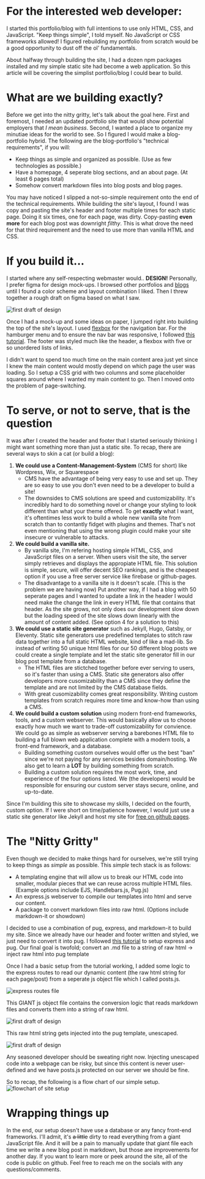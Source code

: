 # For the interested web developer:

I started this portfolio/blog with full intentions to use only HTML, CSS, and JavaScript.  "Keep things simple", I told myself.  No JavaScript or CSS frameworks allowed!  I figured rebuilding my portfolio from scratch would be a good opportunity to dust off the ol' fundamentals.

About halfway through building the site, I had a dozen npm packages installed and my simple static site had become a web application. So this article will be covering the simplist portfolio/blog I could bear to build.

# What are we building exactly?

Before we get into the nitty gritty, let's talk about the goal here.  First and foremost, I needed an updated portfolio site that would show potential employers that *I mean business*.  Second, I wanted a place to organize my minutiae ideas for the world to see.  So I figured I would make a blog-portfolio hybrid.  The following are the blog-portfolio's "technical requirements", if you will:
- Keep things as simple and organized as possible. (Use as few technologies as possible.)
- Have a homepage, 4 seperate blog sections, and an about page. (At least 6 pages total)
- Somehow convert markdown files into blog posts and blog pages.

You may have noticed I slipped a not-so-simple requirement onto the end of the technical requirements.  While building the site's layout, I found I was copy and pasting the site's header and footer multiple times for each static page. Doing it six times, one for each page, was dirty.  Copy-pasting **even more** for each blog post was downright *filthy*.  This is what drove the need for that third requirement and the need to use more than vanilla HTML and CSS.

# If you build it...
I started where any self-respecting webmaster would.. **DESIGN!**
Personally, I prefer figma for design mock-ups.  I browsed other portfolios and [blogs](https://www.oakharborwebdesigns.com/blog/articles/how-to-design-a-website.html#blog-post) until I found a color scheme and layout combination I liked. Then I threw together a rough draft on figma based on what I saw. 

![first draft of design](/images/firstdraft.png)

Once I had a mock-up and some ideas on paper, I jumped right into building the top of the site's layout. I used [flexbox](https://developer.mozilla.org/en-US/docs/Web/CSS/CSS_Flexible_Box_Layout/Basic_Concepts_of_Flexbox) for the navigation bar.  For the hamburger menu and to ensure the nav bar was responsive, I followed [this tutorial](https://www.youtube.com/watch?v=gXkqy0b4M5g). The footer was styled much like the header, a flexbox with five or so unordered lists of links. 

I didn't want to spend too much time on the main content area just yet since I knew the main content would mostly depend on which page the user was loading. So I setup a CSS grid with two columns and some placeholder squares around where I wanted my main content to go.  Then I moved onto the problem of page-switching.

# To serve, or not to serve, that is the question

It was after I created the header and footer that I started seriously thinking I might want something more than just a static site.  To recap, there are several ways to skin a cat (or build a blog):

1. **We could use a Content-Management-System** (CMS for short) like Wordpress, Wix, or Squarespace 
    - CMS have the advantage of being very easy to use and set up. They are so easy to use you don't even need to be a developer to build a site!
    - The downsides to CMS solutions are speed and customizability.  It's incredibly hard to do something novel or change your styling to look different than what your theme offered. To get **exactly** what I want, it's oftentimes less work to build a whole new vanilla site from scratch than to contantly fidget with plugins and themes. That's not even mentioning that using the wrong plugin could make your site insecure or vulnerable to attacks.
2. **We could build a vanilla site.**
    - By vanilla site, I'm refering hosting simple HTML, CSS, and JavaScript files on a server. When users visit the site, the server simply retrieves and displays the appropiate HTML file. This solution is simple, secure, will offer decent SEO rankings, and is the cheapest option if you use a free server service like firebase or github-pages. 
    - The disadvantage to a vanilla site is it doesn't scale.  (This is the problem we are having now)  Put another way, if I had a blog with 50 seperate pages and I wanted to update a link in the header I would need make the change the link in every HTML file that contains that header. As the site grows, not only does our development slow down but the loading speed of the site slows down linearly with the amount of content added. (See option 4 for a solution to this)
3. **We could use a static site generator** such as Jekyll, Hugo, Gatsby, or Eleventy.  Static site generators use predefined templates to stitch raw data together into a full static HTML website, kind of like a mad-lib.  So instead of writing 50 unique html files for our 50 different blog posts we could create a single template and let the static site generator fill in our blog post template from a database.
    - The HTML files are stictched together before ever serving to users, so it's faster than using a CMS.  Static site generators also offer developers more cusomizability than a CMS since they define the template and are not limited by the CMS database fields.
    - With great cusomizability comes great responsibility.  Writing custom templates from scratch requires more time and know-how than using a CMS. 
4. **We could build a custom solution** using modern front-end frameworks, tools, and a custom webserver.  This would basically allow us to choose exactly how much we want to trade-off customizability for convience.  We could go as simple as webserver serving a barebones HTML file to building a full blown web application complete with a modern tools, a front-end framework, and a database.
    - Building something custom ourselves would offer us the best "ban" since we're not paying for any services besides domain/hosting.  We also get to learn a **LOT** by building something from scratch.
    - Building a custom solution requires the most work, time, and experience of the four options listed. We (the developers) would be responsible for ensuring our custom server stays secure, online, and up-to-date.   

Since I'm building this site to showcase my skills, I decided on the fourth, custom option.  If I were short on time/patience however, I would just use a static site generator like Jekyll and host my site for [free on github pages](https://docs.github.com/en/pages/setting-up-a-github-pages-site-with-jekyll/about-github-pages-and-jekyll#about-jekyll). 

# The "Nitty Gritty"

Even though we decided to make things hard for ourselves, we're still trying to keep things as *simple* as possible.  This *simple* tech stack is as follows:
- A templating engine that will allow us to break our HTML code into smaller, modular pieces that we can reuse across multiple HTML files. (Example options include EJS, Handlebars.js, Pug.js)
- An express.js webserver to compile our templates into html and serve our content.
- A package to convert markdown files into raw html. (Options include markdown-it or showdown)

I decided to use a combination of pug, express, and markdown-it to build my site.  Since we already have our header and footer written and styled, we just need to convert it into pug.  I followed [this tutorial](https://auth0.com/blog/create-a-simple-and-stylish-node-express-app/) to setup express and pug.  Our final goal is twofold; convert an .md file to a string of raw html -> inject raw html into pug template

Once I had a basic setup from the tutorial working, I added some logic to the express routes to read our dynamic content (the raw html string for each page/post) from a seperate js object file which I called posts.js.  

![express routes file](/images/routes.png)

This GIANT js object file contains the conversion logic that reads markdown files and converts them into a string of raw html.

![first draft of design](/images/posts.png)

This raw html string gets injected into the pug template, unescaped.  

![first draft of design](/images/unescaped.png)

Any seasoned developer should be sweating right now.  Injecting unescaped code into a webpage can be risky, but since this content is never user-defined and we have posts.js protected on our server we should be fine. 

So to recap, the following is a flow chart of our simple setup.
![flowchart of site setup](/images/flow.png)
# Wrapping things up

In the end, our setup doesn't have use a database or any fancy front-end frameworks.  I'll admit, it's ~~a little~~ dirty to read everything from a giant JavaScript file. And it will be a pain to manually update that giant file each time we write a new blog post in markdown, but those are improvements for another day.  If you want to learn more or peek around the site, all of the code is public on github.  Feel free to reach me on the socials with any questions/comments. 
